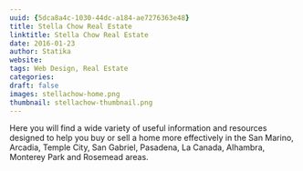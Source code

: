 ```yaml
--- 
uuid: {5dca8a4c-1030-44dc-a184-ae7276363e48} 
title: Stella Chow Real Estate 
linktitle: Stella Chow Real Estate  
date: 2016-01-23 
author: Statika 
website: 
tags: Web Design, Real Estate 
categories:   
draft: false 
images: stellachow-home.png 
thumbnail: stellachow-thumbnail.png
--- 
```


Here you will find a wide variety of useful information and resources designed to help you buy or sell a home more
effectively in the San Marino, Arcadia, Temple City, San Gabriel, Pasadena, La Canada, Alhambra, Monterey Park and
Rosemead areas. 